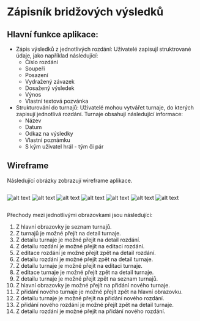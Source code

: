 # Zápisník bridžových výsledků

## Hlavní funkce aplikace:

- Zápis výsledků z jednotlivých rozdání: Uživatelé zapisují struktrované údaje,
  jako například následující:
  - Číslo rozdání
  - Soupeři
  - Posazení
  - Vydražený závazek
  - Dosažený výsledek
  - Výnos
  - Vlastní textová pozvánka
- Strukturování do turnajů: Uživatelé mohou vytvářet turnaje, do kterých
  zapisují jednotlivá rozdání. Turnaje obsahují následující informace:
  - Název
  - Datum
  - Odkaz na výsledky
  - Vlastní poznámku
  - S kým uživatel hrál - tým či pár

## Wireframe

Následující obrázky zobrazují wireframe aplikace.

<div style="display:flex; flex-direction: row; gap: 1em; flex-wrap: wrap;" markdown="1">

![alt text](img/deal-add.png) 
![alt text](img/deal-detail.png) 
![alt text](img/tournament-create.png) 
![alt text](img/tournament-detail.png) 
![alt text](img/tournament-edit.png) 
![alt text](img/tournamentlist-search.png) 
![alt text](img/tournamentlist.png)

</div>

Přechody mezi jednotlivými obrazovkami jsou následující:

1. Z hlavní obrazovky je seznam turnajů.
1. Z turnajů je možné přejít na detail turnaje.
1. Z detailu turnaje je možné přejít na detail rozdání.
1. Z detailu rozdání je možné přejít na editaci rozdání.
1. Z editace rozdání je možné přejít zpět na detail rozdání.
1. Z detailu rozdání je možné přejít zpět na detail turnaje.
1. Z detailu turnaje je možné přejít na editaci turnaje.
1. Z editace turnaje je možné přejít zpět na detail turnaje.
1. Z detailu turnaje je možné přejít zpět na seznam turnajů.
1. Z hlavní obrazovky je možné přejít na přidání nového turnaje.
1. Z přidání nového turnaje je možné přejít zpět na hlavní obrazovku.
1. Z detailu turnaje je možné přejít na přidání nového rozdání.
1. Z přidání nového rozdání je možné přejít zpět na detail turnaje.
1. Z detailu rozdání je možné přejít na přidání nového rozdání.

